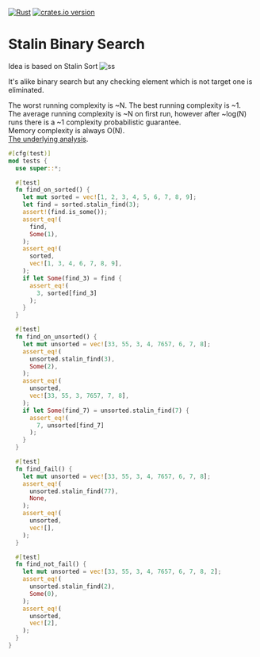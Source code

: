 [![Rust](https://github.com/Miezhiko/stalin-binary-search/actions/workflows/rust.yml/badge.svg)](https://github.com/Miezhiko/stalin-binary-search/actions/workflows/rust.yml)
[![crates.io version]][crates.io link]

Stalin Binary Search
====================

Idea is based on Stalin Sort ![ss](https://i.redd.it/x9triplll1v11.jpg)

It's alike binary search but any checking element which is not target one is eliminated.

The worst running complexity is ~N. The best running complexity is ~1.  
The average running complexity is ~N on first run, however after ~log(N) runs there is a ~1 complexity probabilistic guarantee.  
Memory complexity is always O(N).  
[The underlying analysis](complexity_analysis.md).  


```rust
#[cfg(test)]
mod tests {
  use super::*;

  #[test]
  fn find_on_sorted() {
    let mut sorted = vec![1, 2, 3, 4, 5, 6, 7, 8, 9];
    let find = sorted.stalin_find(3);
    assert!(find.is_some());
    assert_eq!(
      find,
      Some(1),
    );
    assert_eq!(
      sorted,
      vec![1, 3, 4, 6, 7, 8, 9],
    );
    if let Some(find_3) = find {
      assert_eq!(
        3, sorted[find_3]
      );
    }
  }

  #[test]
  fn find_on_unsorted() {
    let mut unsorted = vec![33, 55, 3, 4, 7657, 6, 7, 8];
    assert_eq!(
      unsorted.stalin_find(3),
      Some(2),
    );
    assert_eq!(
      unsorted,
      vec![33, 55, 3, 7657, 7, 8],
    );
    if let Some(find_7) = unsorted.stalin_find(7) {
      assert_eq!(
        7, unsorted[find_7]
      );
    }
  }

  #[test]
  fn find_fail() {
    let mut unsorted = vec![33, 55, 3, 4, 7657, 6, 7, 8];
    assert_eq!(
      unsorted.stalin_find(77),
      None,
    );
    assert_eq!(
      unsorted,
      vec![],
    );
  }

  #[test]
  fn find_not_fail() {
    let mut unsorted = vec![33, 55, 3, 4, 7657, 6, 7, 8, 2];
    assert_eq!(
      unsorted.stalin_find(2),
      Some(0),
    );
    assert_eq!(
      unsorted,
      vec![2],
    );
  }
}
```

[crates.io link]: https://crates.io/crates/stalin-binary-search
[crates.io version]: https://img.shields.io/crates/v/stalin-binary-search.svg

